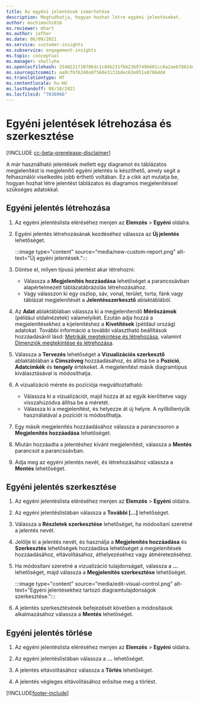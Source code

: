 ```yaml
---
title: Az egyéni jelentések ismertetése
description: Megtudhatja, hogyan hozhat létre egyéni jelentéseket.
author: mochimochi016
ms.reviewer: mhart
ms.author: jefhar
ms.date: 06/09/2021
ms.service: customer-insights
ms.subservice: engagement-insights
ms.topic: conceptual
ms.manager: shellyha
ms.openlocfilehash: 2540221710786dc1c84b231fbb23b9749b601cc6a2aeb78614e16002302a80a9
ms.sourcegitcommit: aa0cfbf6240a9f560e3131bdec63e051a8786dd4
ms.translationtype: HT
ms.contentlocale: hu-HU
ms.lasthandoff: 08/10/2021
ms.locfileid: "7036966"
---
```

# <a name="create-and-edit-custom-reports"></a>Egyéni jelentések létrehozása és szerkesztése

[!INCLUDE [cc-beta-prerelease-disclaimer](includes/cc-beta-prerelease-disclaimer.md)]

A már használható jelentések mellett egy diagramot és táblázatos megjelenítést is megjelenítő egyéni jelentés is készíthető, amely segít a felhasználói viselkedés jobb érthető voltában. Ez a cikk azt mutatja be, hogyan hozhat létre jelentést táblázatos és diagramos megjelenítéssel szükséges adatokkal. 

## <a name="create-a-custom-report"></a>Egyéni jelentés létrehozása

1. Az egyéni jelentéslista eléréséhez menjen az **Elemzés** > **Egyéni** oldalra.

1. Egyéni jelentés létrehozásának kezdéséhez válassza az **Új jelentés** lehetőséget.

   :::image type="content" source="media/new-custom-report.png" alt-text="Új egyéni jelentések.":::

1. Döntse el, milyen típusú jelentést akar létrehozni:

    - Válassza a **Megjelenítés hozzáadása** lehetőséget a parancssávban alapértelmezett táblázatábrázolás létrehozásához.
    - Vagy válasszon ki egy oszlop, sáv, vonal, terület, torta, fánk vagy táblázat megjelenítését a **Jelentésszerkesztő** ablaktáblából.

1. Az **Adat** ablaktáblában válassza ki a megjelenítendő **Mérőszámok** (például oldalnézetek) valamelyikét. Ezután adja hozzá a megjelenítésekhez a kijelenítéshez a **Kivetítések** (például ország) adatokat. További információ a további választható beállítások hozzáadásáról lásd: [Metrikák megtekintése és létrehozása](metrics.md), valamint [Dimenziók megtekintése és létrehozása](dimensions.md).

1. Válassza a **Tervezés** lehetőséget a **Vizualizációs szerkesztő** ablaktáblában a **Címszöveg** hozzáadásához, és állítsa be a **Pozíció**, **Adatcímkék** és **tengely** értékeket.  A megjelenítést másik diagramtípus kiválasztásával is módosíthatja.

1. A vizualizáció mérete és pozíciója megváltoztatható:
   - Válassza ki a vizualizációt, majd húzza át az egyik kierőltetve vagy visszahúzódva állítsa be a méretét.
   - Válassza ki a megjelenítést, és helyezze át új helyre. A nyílbillentyűk használatával a pozíciót is módosíthatja.
1. Egy másik megjelenítés hozzáadásához válassza a parancssoron a **Megjelenítés hozzáadása** lehetőséget.
1. Miután hozzáadta a jelentéshez kívánt megjelenítést, válassza a **Mentés** parancsot a parancssávban.

1. Adja meg az egyéni jelentés nevét, és létrehozásához válassza a **Mentés** lehetőséget.
 
## <a name="edit-a-custom-report"></a>Egyéni jelentés szerkesztése

1. Az egyéni jelentéslista eléréséhez menjen az **Elemzés** > **Egyéni** oldalra.

1. Az egyéni jelentéslistában válassza a **További [...]** lehetőséget. 

1. Válassza a **Részletek szerkesztése** lehetőséget, ha módosítani szeretné a jelentés nevét.

1. Jelölje ki a jelentés nevét, és használja a **Megjelenítés hozzáadása** és **Szerkesztés** lehetőségek hozzáadása lehetőséget a megjelenítések hozzáadásához, eltávolításához, áthelyezéséhez vagy átméretezéséhez.

1. Ha módosítani szeretné a vizualizáció tulajdonságait, válassza a **...** lehetőséget, majd válassza a **Megjelenítés szerkesztése** lehetőséget.

   :::image type="content" source="media/edit-visual-control.png" alt-text="Egyéni jelentésekhez tartozó diagramtulajdonságok szerkesztése.":::

1. A jelentés szerkesztésének befejezését követően a módosítások alkalmazásához válassza a **Mentés** lehetőséget. 

## <a name="delete-a-custom-report"></a>Egyéni jelentés törlése

1. Az egyéni jelentéslista eléréséhez menjen az **Elemzés** > **Egyéni** oldalra.

1. Az egyéni jelentéslistában válassza a **...** lehetőséget.

1. A jelentés eltávolításához válassza a **Törlés** lehetőséget.

1. A jelentés végleges eltávolításához erősítse meg a törlést.

[!INCLUDE[footer-include](../includes/footer-banner.md)]
